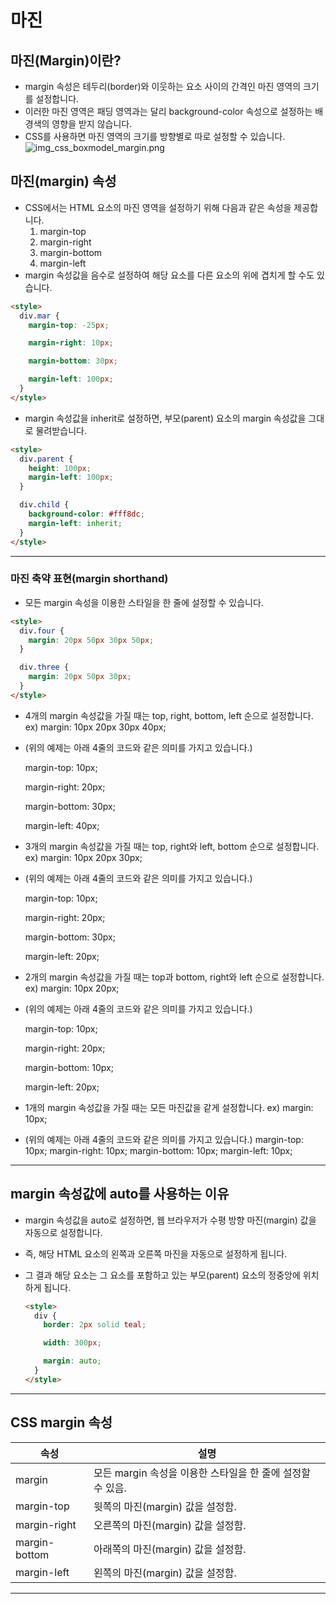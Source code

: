 # 마진

## 마진(Margin)이란?

- margin 속성은 테두리(border)와 이웃하는 요소 사이의 간격인 마진 영역의 크기를 설정합니다.
- 이러한 마진 영역은 패딩 영역과는 달리 background-color 속성으로 설정하는 배경색의 영향을 받지 않습니다.
- CSS를 사용하면 마진 영역의 크기를 방향별로 따로 설정할 수 있습니다.
  ![img_css_boxmodel_margin.png](https://www.tcpschool.com/lectures/img_css_boxmodel_margin.png)

## 마진(margin) 속성

- CSS에서는 HTML 요소의 마진 영역을 설정하기 위해 다음과 같은 속성을 제공합니다.
  1. margin-top
  2. margin-right
  3. margin-bottom
  4. margin-left
- margin 속성값을 음수로 설정하여 해당 요소를 다른 요소의 위에 겹치게 할 수도 있습니다.

```html
<style>
  div.mar {
    margin-top: -25px;

    margin-right: 10px;

    margin-bottom: 30px;

    margin-left: 100px;
  }
</style>
```

- margin 속성값을 inherit로 설정하면, 부모(parent) 요소의 margin 속성값을 그대로 물려받습니다.

```html
<style>
  div.parent {
    height: 100px;
    margin-left: 100px;
  }

  div.child {
    background-color: #fff8dc;
    margin-left: inherit;
  }
</style>
```

---

### 마진 축약 표현(margin shorthand)

- 모든 margin 속성을 이용한 스타일을 한 줄에 설정할 수 있습니다.

```html
<style>
  div.four {
    margin: 20px 50px 30px 50px;
  }

  div.three {
    margin: 20px 50px 30px;
  }
</style>
```

- 4개의 margin 속성값을 가질 때는 top, right, bottom, left 순으로 설정합니다.
  ex) margin: 10px 20px 30px 40px;
- (위의 예제는 아래 4줄의 코드와 같은 의미를 가지고 있습니다.)

  margin-top: 10px;

  margin-right: 20px;

  margin-bottom: 30px;

  margin-left: 40px;

- 3개의 margin 속성값을 가질 때는 top, right와 left, bottom 순으로 설정합니다.
  ex) margin: 10px 20px 30px;
- (위의 예제는 아래 4줄의 코드와 같은 의미를 가지고 있습니다.)

  margin-top: 10px;

  margin-right: 20px;

  margin-bottom: 30px;

  margin-left: 20px;

- 2개의 margin 속성값을 가질 때는 top과 bottom, right와 left 순으로 설정합니다.
  ex) margin: 10px 20px;
- (위의 예제는 아래 4줄의 코드와 같은 의미를 가지고 있습니다.)

  margin-top: 10px;

  margin-right: 20px;

  margin-bottom: 10px;

  margin-left: 20px;

- 1개의 margin 속성값을 가질 때는 모든 마진값을 같게 설정합니다.
  ex) margin: 10px;
- (위의 예제는 아래 4줄의 코드와 같은 의미를 가지고 있습니다.)
  margin-top: 10px;
  margin-right: 10px;
  margin-bottom: 10px;
  margin-left: 10px;

---

## margin 속성값에 auto를 사용하는 이유

- margin 속성값을 auto로 설정하면, 웹 브라우저가 수평 방향 마진(margin) 값을 자동으로 설정합니다.
- 즉, 해당 HTML 요소의 왼쪽과 오른쪽 마진을 자동으로 설정하게 됩니다.
- 그 결과 해당 요소는 그 요소를 포함하고 있는 부모(parent) 요소의 정중앙에 위치하게 됩니다.

  ```html
  <style>
    div {
      border: 2px solid teal;

      width: 300px;

      margin: auto;
    }
  </style>
  ```

---

## CSS margin 속성

| 속성          | 설명                                                       |
| ------------- | ---------------------------------------------------------- |
| margin        | 모든 margin 속성을 이용한 스타일을 한 줄에 설정할 수 있음. |
| margin-top    | 윗쪽의 마진(margin) 값을 설정함.                           |
| margin-right  | 오른쪽의 마진(margin) 값을 설정함.                         |
| margin-bottom | 아래쪽의 마진(margin) 값을 설정함.                         |
| margin-left   | 왼쪽의 마진(margin) 값을 설정함.                           |

---
